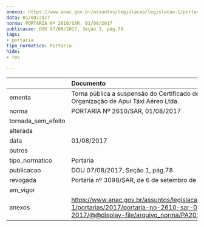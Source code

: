 ```yaml
---
anexos: https://www.anac.gov.br/assuntos/legislacao/legislacao-1/portarias/2017/portaria-no-2610-sar-01-08-2017/@@display-file/arquivo_norma/PA2017-2610.pdf
data: 01/08/2017
norma: PORTARIA Nº 2610/SAR, 01/08/2017
publicacao: DOU 07/08/2017, Seção 1, pág.78
tags:
- portaria
tipo_normatico: Portaria
hide: 
- toc 
 
---
```


|                    | Documento                                                                                                                                            |
|:-------------------|:-----------------------------------------------------------------------------------------------------------------------------------------------------|
| ementa             | Torna pública a suspensão do Certificado de Organização de Apui Táxi Aéreo Ltda.                                                                     |
| norma              | PORTARIA Nº 2610/SAR, 01/08/2017                                                                                                                     |
| tornada_sem_efeito |                                                                                                                                                      |
| alterada           |                                                                                                                                                      |
| data               | 01/08/2017                                                                                                                                           |
| outros             |                                                                                                                                                      |
| tipo_normatico     | Portaria                                                                                                                                             |
| publicacao         | DOU 07/08/2017, Seção 1, pág.78                                                                                                                      |
| revogada           | Portaria nº 3098/SAR, de 6 de setembro de 2017.                                                                                                      |
| em_vigor           |                                                                                                                                                      |
| anexos             | https://www.anac.gov.br/assuntos/legislacao/legislacao-1/portarias/2017/portaria-no-2610-sar-01-08-2017/@@display-file/arquivo_norma/PA2017-2610.pdf |